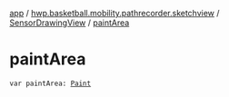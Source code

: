 [app](../../index.md) / [hwp.basketball.mobility.pathrecorder.sketchview](../index.md) / [SensorDrawingView](index.md) / [paintArea](.)

# paintArea

`var paintArea: `[`Paint`](https://developer.android.com/reference/android/graphics/Paint.html)